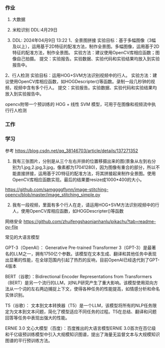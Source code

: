 ### 作业
1. 大数据
2. 米粒识别   DDL:4月29日 

3. DDL: 2024年04月9日 13:22 
1、全景图拼接
实验目标：基于多幅图像（3幅及以上），运用基于2D特征的配准方法，制作全景图。多幅图像，运用基于2D特征的配准方法，制作全景图。
实验方法：建议使用OpenCV库相应函数；图像自己拍摄。
提交：实验报告。实验数据、实验代码和实验结果均放入到实验报告中。

2、行人检测
实验目标：运用HOG+SVM方法识别视频中的行人。
实验方法：建议使用OpenCV库相应函数，如HOGDescripter()等函数。录制一段几秒钟的视频，视频中含有多个行人。
提交：实验报告。实验数据、实验代码和实验结果均放入到实验报告中。

opencv附带一个预训练的 HOG + 线性 SVM 模型，可用于在图像和视频流中执行行人检测


### 工作


### 学习    
参考
https://blog.csdn.net/qq_38146703/article/details/137271352

1. 我有三张图片，分别是从三个左右并排的位置移摄出来的图(景象从左到右分别为1.jpg,2.jpg,3.jpg，像素都为17041280)，因为图像有重合的部分，所以不能直接拼接，运用基于2D特征的配准方法，将其拼接起来制作全景图。使用OpenCV库相应函数实现。最后的结果要resize成1000*400的大小。

https://github.com/samggggflynn/image-stitching-opencv/blob/master/image_stitching_simple.py


2. 我有一段视频，里面有多个行人在走，请运用HOG+SVM方法识别视频中的行人，使用OpenCV库相应函数，如HOGDescripter()等函数






网络安全
https://github.com/zhuifengshaonianhanlu/pikachu?tab=readme-ov-file



常见的大语言模型

GPT-3（OpenAI）： Generative Pre-trained Transformer 3（GPT-3）是最著名的LLM之一，拥有1750亿个参数。该模型在文本生成、翻译和其他任务中表现出显著的性能，在全球范围内引起了热烈的反响，目前OpenAI已经迭代到了GPT-4版本

BERT（谷歌）：Bidirectional Encoder Representations from Transformers（BERT）是另一个流行的LLM，对NLP研究产生了重大影响。该模型使用双向方法从一个词的左右两边捕捉上下文，使得各种任务的性能提高，如情感分析和命名实体识别。

T5（谷歌）： 文本到文本转换器（T5）是一个LLM，该模型将所有的NLP任务限定为文本到文本问题，简化了模型适应不同任务的过程。T5在总结、翻译和问题回答等任务中表现出强大的性能。

ERNIE 3.0 文心大模型（百度）：百度推出的大语言模型ERNIE 3.0首次在百亿级和千亿级预训练模型中引入大规模知识图谱，提出了海量无监督文本与大规模知识图谱的平行预训练方法。